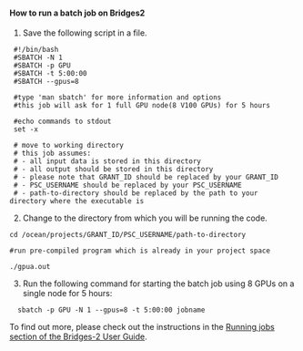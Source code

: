 

#### How to run a batch job on Bridges2

1. Save the following script in a file.
```
 #!/bin/bash
 #SBATCH -N 1
 #SBATCH -p GPU
 #SBATCH -t 5:00:00
 #SBATCH --gpus=8
 
 #type 'man sbatch' for more information and options
 #this job will ask for 1 full GPU node(8 V100 GPUs) for 5 hours
 
 #echo commands to stdout
 set -x
 
 # move to working directory
 # this job assumes:
 # - all input data is stored in this directory
 # - all output should be stored in this directory
 # - please note that GRANT_ID should be replaced by your GRANT_ID
 # - PSC_USERNAME should be replaced by your PSC_USERNAME
 # - path-to-directory should be replaced by the path to your directory where the executable is
```

2. Change to the directory from which you will be running the code.

```
cd /ocean/projects/GRANT_ID/PSC_USERNAME/path-to-directory

#run pre-compiled program which is already in your project space

./gpua.out
```

 
3. Run the following command for starting the batch job using 8 GPUs on a single node for 5 hours:
```
  sbatch -p GPU -N 1 --gpus=8 -t 5:00:00 jobname
```

To find out more, please check out the instructions in the [Running jobs section of the Bridges-2 User Guide](https://www.psc.edu/resources/bridges-2/user-guide/#running-jobs).
